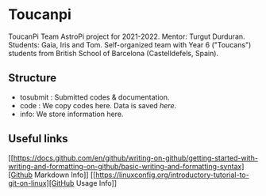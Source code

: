 # Toucanpi
ToucanPi Team AstroPi project for 2021-2022.
Mentor: Turgut Durduran.
Students: Gaia, Iris and Tom.
Self-organized team with Year 6 ("Toucans") students from British School of Barcelona (Castelldefels, Spain).

## Structure

- tosubmit : Submitted codes & documentation.
- code : We copy codes here. Data is saved *here*.
- info: We store information here.

## Useful links
[[https://docs.github.com/en/github/writing-on-github/getting-started-with-writing-and-formatting-on-github/basic-writing-and-formatting-syntax][Github
Markdown Info]]
[[https://linuxconfig.org/introductory-tutorial-to-git-on-linux][GitHub Usage Info]]
